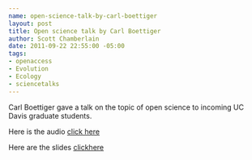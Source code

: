 ```yaml
--- 
name: open-science-talk-by-carl-boettiger
layout: post
title: Open science talk by Carl Boettiger
author: Scott Chamberlain
date: 2011-09-22 22:55:00 -05:00
tags: 
- openaccess
- Evolution
- Ecology
- sciencetalks
---
```

Carl Boettiger gave a talk on the topic of open science to incoming UC Davis graduate students.

Here is the audio [click here][here] 

Here are the slides [clickhere][here2]

[here]: http://www.archive.org/details/ThingsIWishIKnewThreeYearsAgo-ByTheDavisOpenScienceGroup&amp;reCache=1
[here2]: http://hazelnusse.github.com/DOS_WOW2011/#title-slide